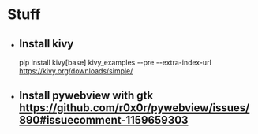 # Stuff

- ## Install kivy
  pip install kivy[base] kivy_examples --pre --extra-index-url https://kivy.org/downloads/simple/
- ## Install pywebview with gtk https://github.com/r0x0r/pywebview/issues/890#issuecomment-1159659303
